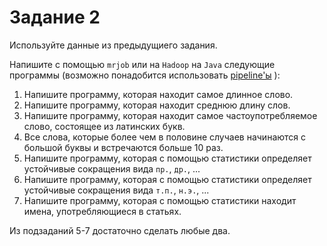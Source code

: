 # Задание 2

Используйте данные из предыдущиего задания.

Напишите с помощью `mrjob` или на  `Hadoop` на `Java` следующие программы (возможно понадобится использовать [pipeline'ы](https://pythonhosted.org/mrjob/guides/writing-mrjobs.html) ):

1. Напишите программу, которая находит самое длинное слово.
2. Напишите программу, которая находит среднюю длину слов. 
3. Напишите программу, которая находит самое частоупотребляемое слово, состоящее из латинских букв.
4. Все слова, которые более чем в половине случаев начинаются с большой буквы и встречаются больше 10 раз.
5. Напишите программу, которая с помощью статистики определяет устойчивые сокращения вида `пр.`, `др.`, ...
6. Напишите программу, которая с помощью статистики определяет устойчивые сокращения вида  `т.п.`, `н.э.`, ...
7. Напишите программу, которая с помощью статистики находит имена, употребляющиеся в статьях. 


Из подзаданий 5-7 достаточно сделать любые два. 